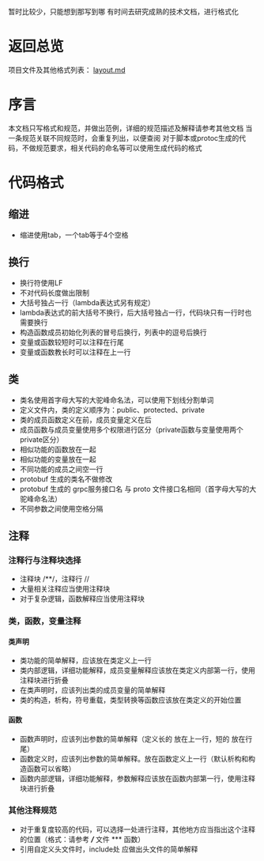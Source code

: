 暂时比较少，只能想到那写到哪
有时间去研究成熟的技术文档，进行格式化

# 返回总览
项目文件及其他格式列表：
[layout.md](layout.md)


# 序言
本文档只写格式和规范，并做出范例，详细的规范描述及解释请参考其他文档
当一条规范关联不同规范时，会重复列出，以便查阅
对于脚本或protoc生成的代码，不做规范要求，相关代码的命名等可以使用生成代码的格式


# 代码格式
## 缩进
- 缩进使用tab，一个tab等于4个空格

## 换行
- 换行符使用LF
- 不对代码长度做出限制
- 大括号独占一行（lambda表达式另有规定）
- lambda表达式的前大括号不换行，后大括号独占一行，代码块只有一行时也需要换行
- 构造函数成员初始化列表的冒号后换行，列表中的逗号后换行
- 变量或函数较短时可以注释在行尾
- 变量或函数教长时可以注释在上一行

## 类
- 类名使用首字母大写的大驼峰命名法，可以使用下划线分割单词
- 定义文件内，类的定义顺序为：public、protected、private
- 类的成员函数定义在前，成员变量定义在后
- 成员函数与成员变量使用多个权限进行区分（private函数与变量使用两个 private区分）
- 相似功能的函数放在一起
- 相似功能的变量放在一起
- 不同功能的成员之间空一行
- protobuf 生成的类名不做修改
- protobuf 生成的 grpc服务接口名 与 proto 文件接口名相同（首字母大写的大驼峰命名法）
- 不同参数之间使用空格分隔

## 注释
### 注释行与注释块选择
- 注释块 /**/，注释行 //
- 大量相关注释应当使用注释块
- 对于复杂逻辑，函数解释应当使用注释块

### 类，函数，变量注释
#### 类声明
- 类功能的简单解释，应该放在类定义上一行
- 类内部逻辑，详细功能解释，成员变量解释应该放在类定义内部第一行，使用注释块进行折叠
- 在类声明时，应该列出类的成员变量的简单解释
- 类的构造，析构，符号重载，类型转换等函数应该放在类定义的开始位置

#### 函数
- 函数声明时，应该列出参数的简单解释（定义长的 放在上一行，短的 放在行尾）
- 函数定义时，应该列出参数的简单解释。放在函数定义上一行（默认析构和构造函数可以省略）
- 函数内部逻辑，详细功能解释，参数解释应该放在函数内部第一行，使用注释块进行折叠

### 其他注释规范
- 对于重复度较高的代码，可以选择一处进行注释，其他地方应当指出这个注释的位置（格式：请参考 ***/*** 文件 *** 函数）
- 引用自定义头文件时，include处 应做出头文件的简单解释